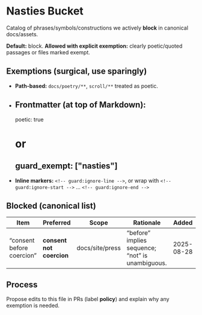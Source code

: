 # Nasties Bucket

Catalog of phrases/symbols/constructions we actively **block** in canonical docs/assets.

**Default:** block.
**Allowed with explicit exemption:** clearly poetic/quoted passages or files marked exempt.

## Exemptions (surgical, use sparingly)
- **Path-based:** `docs/poetry/**`, `scroll/**` treated as poetic.
- **Frontmatter** (at top of Markdown):
  ---
  poetic: true
  # or
  guard_exempt: ["nasties"]
  ---
- **Inline markers:** `<!-- guard:ignore-line -->`, or wrap with
  `<!-- guard:ignore-start -->` … `<!-- guard:ignore-end -->`

## Blocked (canonical list)
| Item | Preferred | Scope | Rationale | Added |
|---|---|---|---|---|
| “consent before coercion” | **consent not coercion** | docs/site/press | “before” implies sequence; “not” is unambiguous. | 2025-08-28 |

## Process
Propose edits to this file in PRs (label **policy**) and explain why any exemption is needed.
